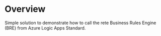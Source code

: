 # Overview
Simple solution to demonstrate how to call the rete Business Rules Engine (BRE) from Azure Logic Apps Standard.  
